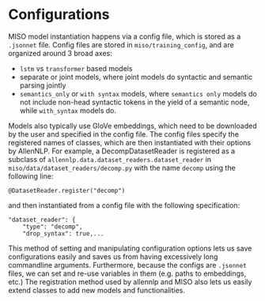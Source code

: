 
# Configurations 
MISO model instantiation happens via a config file, which is stored as a `.jsonnet` file. Config files are stored in `miso/training_config`, and are organized around 3 broad axes: 
- `lstm` vs `transformer` based models
- separate or joint models, where joint models do syntactic and semantic parsing jointly
- `semantics_only` or `with syntax` models, where `semantics only` models do not include non-head syntactic tokens in the yield of a semantic node, while `with_syntax` models do.  

Models also typically use GloVe embeddings, which need to be downloaded by the user and specified in the config file. 
The config files specify the registered names of classes, which are then instantiated with their options by AllenNLP. 
For example, a DecompDatasetReader is registered as a subclass of `allennlp.data.dataset_readers.dataset_reader` in `miso/data/dataset_readers/decomp.py` with the name `decomp` using the following line: 

```
@DatasetReader.register("decomp") 
```

and then instantiated from a config file with the following specification: 

```
"dataset_reader": {
    "type": "decomp",
    "drop_syntax": true,...
```

This method of setting and manipulating configuration options lets us save configurations easily and saves us from having excessively long commandline arguments. 
Furthermore, because the configs are `.jsonnet` files, we can set and re-use variables in them (e.g. paths to embeddings, etc.) 
The registration method used by allennlp and MISO also lets us easily extend classes to add new models and functionalities. 